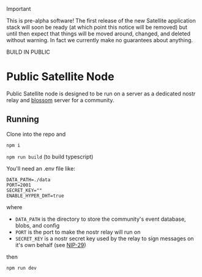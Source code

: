 > [!IMPORTANT]
> This is pre-alpha software! The first release of the new Satellite application stack will soon be ready (at which point this notice will be removed) but until then expect that things will be moved around, changed, and deleted without warning. In fact we currently make no guarantees about anything.
>
> BUILD IN PUBLIC

# Public Satellite Node

Public Satellite node is designed to be run on a server as a dedicated nostr relay and [blossom](https://github.com/hzrd149/blossom) server for a community.

## Running

Clone into the repo and

`npm i`

`npm run build` (to build typescript)

You'll need an .env file like:

```
DATA_PATH=./data
PORT=2001
SECRET_KEY=""
ENABLE_HYPER_DHT=true
```

where

- `DATA_PATH` is the directory to store the community's event database, blobs, and config
- `PORT` is the port to make the nostr relay will run on
- `SECRET_KEY` is a nostr secret key used by the relay to sign messages on it's own behalf (see [NIP-29](https://github.com/nostr-protocol/nips/blob/master/29.md))

then

`npm run dev`
